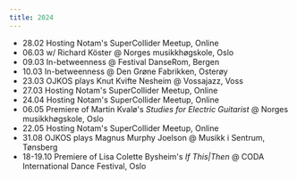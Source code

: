 ```yaml
---
title: 2024
---
```


- 28.02 Hosting Notam's SuperCollider Meetup, Online
- 06.03 w/ Richard Köster @ Norges musikkhøgskole, Oslo
- 09.03 In-betweenness @ Festival DanseRom, Bergen
- 10.03 In-betweenness @ Den Grøne Fabrikken, Osterøy
- 23.03 OJKOS plays Knut Kvifte Nesheim @ Vossajazz, Voss
- 27.03 Hosting Notam's SuperCollider Meetup, Online
- 24.04 Hosting Notam's SuperCollider Meetup, Online
- 06.05 Premiere of Martin Kvalø's _Studies for Electric Guitarist_ @ Norges musikkhøgskole, Oslo
- 22.05 Hosting Notam's SuperCollider Meetup, Online
- 31.08 OJKOS plays Magnus Murphy Joelson @ Musikk i Sentrum, Tønsberg
- 18-19.10 Premiere of Lisa Colette Bysheim's _If This\|Then_ @ CODA International Dance Festival, Oslo
